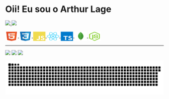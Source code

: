 # Oii! Eu sou o Arthur Lage

<div>
  <a href="https://github.com/arthur-lage">
  <img height="180em" src="https://github-readme-stats.vercel.app/api?username=arthur-lage&show_icons=true&theme=dracula&include_all_commits=true&count_private=true"/>
  <img height="180em" src="https://github-readme-stats.vercel.app/api/top-langs/?username=arthur-lage&layout=compact&langs_count=16&theme=dracula"/>
</div>
  
<div style="display: inline_block"><br>
  <a href="https://github.com/arthur-lage">
    <img align="center" alt="Arthur-HTML" height="30" width="40" src="https://raw.githubusercontent.com/devicons/devicon/master/icons/html5/html5-original.svg">
    <img align="center" alt="Arthur-CSS" height="30" width="40" src="https://raw.githubusercontent.com/devicons/devicon/master/icons/css3/css3-original.svg">
    <img align="center" alt="Arthur-JavaScript" height="30" width="40" src="https://raw.githubusercontent.com/devicons/devicon/master/icons/javascript/javascript-plain.svg">
    <img align="center" alt="Arthur-React" height="30" width="40" src="https://raw.githubusercontent.com/devicons/devicon/master/icons/react/react-original.svg">
    <img align="center" alt="Arthur-Typescript" height="30" width="40" src="https://raw.githubusercontent.com/devicons/devicon/master/icons/typescript/typescript-original.svg">
    <img align="center" alt="Arthur-MongoDB" height="30" width="40" src="https://raw.githubusercontent.com/devicons/devicon/master/icons/mongodb/mongodb-original.svg">
    <img align="center" alt="Arthur-NodeJS" height="30" width="40" src="https://raw.githubusercontent.com/devicons/devicon/master/icons/nodejs/nodejs-original.svg">    
  </a>
</div>

---
  
<div>
  <a href="https://instagram.com/arthur._lage" target="_blank"><img src="https://img.shields.io/badge/-Instagram-%23E4405F?style=for-the-badge&logo=instagram&logoColor=white" target="_blank"></a>
  <a href = "mailto: arthurlage2006@gmail.com"><img src="https://img.shields.io/badge/-Gmail-%23333?style=for-the-badge&logo=gmail&logoColor=white" target="_blank"></a>
  <a href="https://www.linkedin.com/in/arthur-lage-048635206/" target="_blank"><img src="https://img.shields.io/badge/-LinkedIn-%230077B5?style=for-the-badge&logo=linkedin&logoColor=white" target="_blank"></a>   
  
  ![Snake animation](https://github.com/arthur-lage/arthur-lage/blob/output/github-contribution-grid-snake.svg)
</div>
